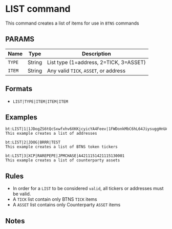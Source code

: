 # LIST command
This command creates a list of items for use in `BTNS` commands

## PARAMS
| Name   | Type   | Description                            |
| ------ | ------ | ---------------------------------------|
| `TYPE` | String | List type (1=address, 2=TICK, 3=ASSET) |
| `ITEM` | String | Any valid `TICK`, `ASSET`, or address  |


## Formats
- `LIST|TYPE|ITEM|ITEM|ITEM`

## Examples
```
bt:LIST|1|1JDogZS6tQcSxwfxhv6XKKjcyicYA4Feev|1FWDonkMbC6hL64JiysuggHnUAw2CKWszs|bc1q5jw436vef6ezsgggk93pwhh9swrdxzx2e3a7kj
This example creates a list of addresses
```

```
bt:LIST|2|JDOG|BRRR|TEST
This example creates a list of BTNS token tickers
```

```
bt:LIST|3|XCP|RAREPEPE|JPMCHASE|A4211151421115130001
This example creates a list of counterparty assets
```

## Rules
- In order for a `LIST` to be considered `valid`, all tickers or addresses must be valid.
- A `TICK` list contain only BTNS `TICK` items
- A `ASSET` list contains only Counterparty `ASSET` items

## Notes